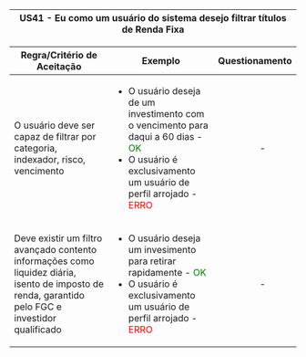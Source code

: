 <table>
    <thead>
        <tr>
            <th colspan="2" rowspan="2"> US41 - Eu como um usuário do sistema desejo filtrar títulos de Renda Fixa</th>
        </tr>        
    </thead>
</table>

<table>
    <thead>
        <tr>
            <th>Regra/Critério de Aceitação</th>
            <th>Exemplo</th>
            <th>Questionamento</th>
        </tr>        
    </thead>
    <tbody>
        <tr>
            <td>O usuário deve ser capaz de filtrar por categoria, indexador, risco, vencimento</td>
            <td>
                <ul>
                    <li>O usuário deseja de um investimento com o vencimento para daqui a 60 dias - <span style="color:green">OK</span></li>
                    <li>O usuário é exclusivamento um usuário de perfil arrojado - <span style="color:red">ERRO</span></li>
                </ul>
            </td>
            <td>
                <ul>
                    <p align="center">-</p>
                </ul>
            </td>
        </tr>
        <tr>
            <td>Deve existir um filtro avançado contento informações como liquidez diária, isento de imposto de renda, garantido pelo FGC e investidor qualificado</td>
            <td>
                <ul>
                    <li>O usuário deseja um invesimento para retirar rapidamente - <span style="color:green">OK</span></li>
                    <li>O usuário é exclusivamento um usuário de perfil arrojado - <span style="color:red">ERRO</span></li>
                </ul>
            </td>
            <td>
                <ul>
                    <p align="center">-</p>
                </ul>
            </td>
        </tr>
    </tbody>
</table>
